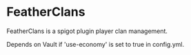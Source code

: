 # FeatherClans

FeatherClans is a spigot plugin player clan management.

Depends on Vault if 'use-economy' is set to true in config.yml.

